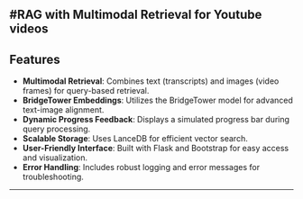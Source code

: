 #RAG with Multimodal Retrieval for Youtube videos
---

## Features

- **Multimodal Retrieval**: Combines text (transcripts) and images (video frames) for query-based retrieval.
- **BridgeTower Embeddings**: Utilizes the BridgeTower model for advanced text-image alignment.
- **Dynamic Progress Feedback**: Displays a simulated progress bar during query processing.
- **Scalable Storage**: Uses LanceDB for efficient vector search.
- **User-Friendly Interface**: Built with Flask and Bootstrap for easy access and visualization.
- **Error Handling**: Includes robust logging and error messages for troubleshooting.

---

